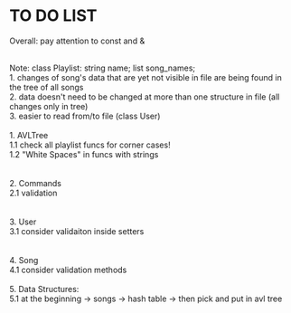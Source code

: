 # TO DO LIST

Overall: pay attention to const and &

<br>Note: class Playlist: string name; list<string> song_names;
<br>      1. changes of song's data that are yet not visible in file are being found in the tree of all songs
<br>      2. data doesn't need to be changed at more than one structure in file (all changes only in tree)
<br>      3. easier to read from/to file (class User)
<br>
<br>1. AVLTree
<br>  1.1 check all playlist funcs for corner cases!
<br>  1.2 "White Spaces" in funcs with strings
<br>  
<br>2. Commands
<br>  2.1 validation
<br>  
<br>3. User
<br>  3.1 consider validaiton inside setters
<br>  
<br>4. Song
<br>  4.1 consider validation methods
<br>
<br>5. Data Structures:
<br>  5.1 at the beginning -> songs -> hash table -> then pick and put in avl tree
<br>

<img src="https://octocat-generator-assets.githubusercontent.com/my-octocat-1608367107981.png" id="octocat" alt="" />
